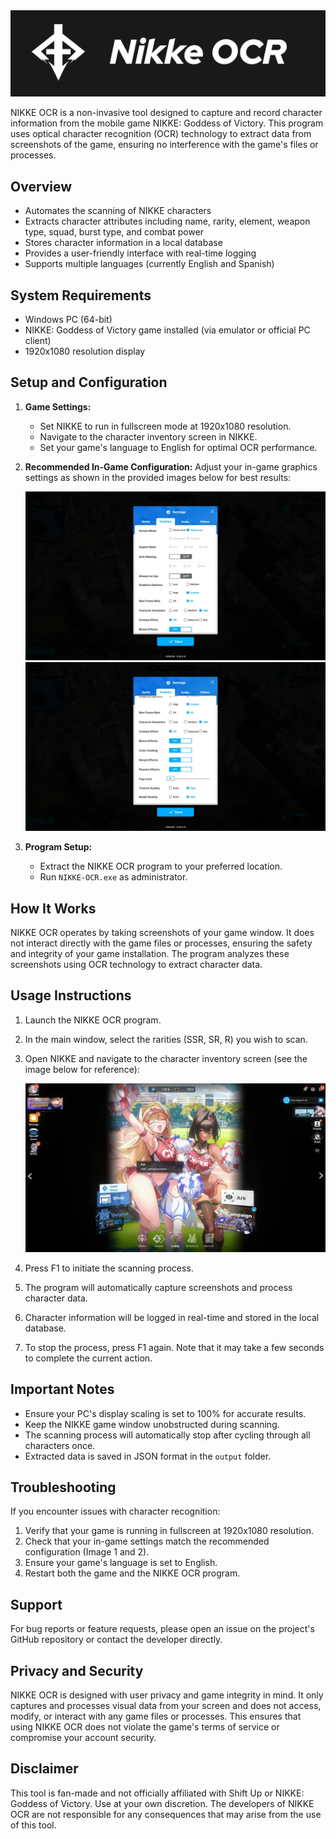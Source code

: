 <div style="text-align: center;">
  <img src="docs/banner.png" alt="NIKKE OCR Banner">
</div>

NIKKE OCR is a non-invasive tool designed to capture and record character information from the mobile game NIKKE: Goddess of Victory. This program uses optical character recognition (OCR) technology to extract data from screenshots of the game, ensuring no interference with the game's files or processes.

## Overview

- Automates the scanning of NIKKE characters
- Extracts character attributes including name, rarity, element, weapon type, squad, burst type, and combat power
- Stores character information in a local database
- Provides a user-friendly interface with real-time logging
- Supports multiple languages (currently English and Spanish)

## System Requirements

- Windows PC (64-bit)
- NIKKE: Goddess of Victory game installed (via emulator or official PC client)
- 1920x1080 resolution display

## Setup and Configuration

1. **Game Settings:**
   - Set NIKKE to run in fullscreen mode at 1920x1080 resolution.
   - Navigate to the character inventory screen in NIKKE.
   - Set your game's language to English for optimal OCR performance.

2. **Recommended In-Game Configuration:**
   Adjust your in-game graphics settings as shown in the provided images below for best results:

   ![Image 1](docs/image1.png)
   ![Image 2](docs/image2.png)

3. **Program Setup:**
   - Extract the NIKKE OCR program to your preferred location.
   - Run `NIKKE-OCR.exe` as administrator.

## How It Works

NIKKE OCR operates by taking screenshots of your game window. It does not interact directly with the game files or processes, ensuring the safety and integrity of your game installation. The program analyzes these screenshots using OCR technology to extract character data.

## Usage Instructions

1. Launch the NIKKE OCR program.
2. In the main window, select the rarities (SSR, SR, R) you wish to scan.
3. Open NIKKE and navigate to the character inventory screen (see the image below for reference):

   ![Image 3](docs/image3.png)

4. Press F1 to initiate the scanning process.
5. The program will automatically capture screenshots and process character data.
6. Character information will be logged in real-time and stored in the local database.
7. To stop the process, press F1 again. Note that it may take a few seconds to complete the current action.

## Important Notes

- Ensure your PC's display scaling is set to 100% for accurate results.
- Keep the NIKKE game window unobstructed during scanning.
- The scanning process will automatically stop after cycling through all characters once.
- Extracted data is saved in JSON format in the `output` folder.

## Troubleshooting

If you encounter issues with character recognition:

1. Verify that your game is running in fullscreen at 1920x1080 resolution.
2. Check that your in-game settings match the recommended configuration (Image 1 and 2).
3. Ensure your game's language is set to English.
4. Restart both the game and the NIKKE OCR program.

## Support

For bug reports or feature requests, please open an issue on the project's GitHub repository or contact the developer directly.

## Privacy and Security

NIKKE OCR is designed with user privacy and game integrity in mind. It only captures and processes visual data from your screen and does not access, modify, or interact with any game files or processes. This ensures that using NIKKE OCR does not violate the game's terms of service or compromise your account security.

## Disclaimer

This tool is fan-made and not officially affiliated with Shift Up or NIKKE: Goddess of Victory. Use at your own discretion. The developers of NIKKE OCR are not responsible for any consequences that may arise from the use of this tool.
